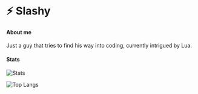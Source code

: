 # ⚡ Slashy

#### About me
Just a guy that tries to find his way into coding, currently intrigued by Lua.

#### Stats
![Stats](https://streakstats.vercel.app/api?username=SlashyIsTaken&show=reviews,prs_merged_percentage&show_icons=true&hide=contribs,prs,issues&include_all_commits=true&theme=dark#gh-dark-mode-only)

![Top Langs](https://streakstats.vercel.app/api/top-langs/?username=SlashyIsTaken&layout=compact&size_weight=0.5&count_weight=0.5)
